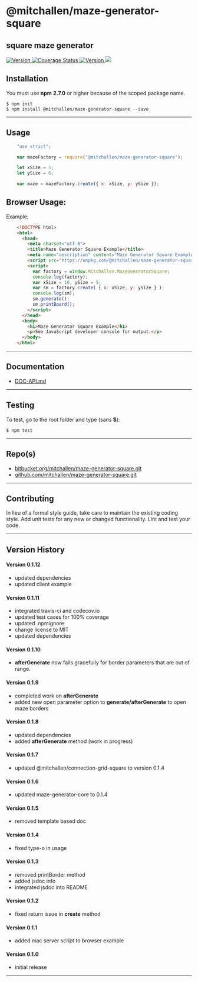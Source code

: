 @mitchallen/maze-generator-square
==
square maze generator
--

<p align="left">

  <a href="https://travis-ci.org/mitchallen/maze-generator-square">
    <img src="https://img.shields.io/travis/mitchallen/maze-generator-square.svg?style=flat-square" alt="Version">
  </a>
  
  <a href="https://codecov.io/gh/mitchallen/maze-generator-square">
    <img src="https://codecov.io/gh/mitchallen/maze-generator-square/branch/master/graph/badge.svg" alt="Coverage Status">
  </a>
  
  <a href="https://npmjs.org/package/@mitchallen/maze-generator-square">
    <img src="http://img.shields.io/npm/v/@mitchallen/maze-generator-square.svg?style=flat-square" alt="Version">
  </a>
  
  <a href="https://npmjs.org/package/@mitchallen/maze-generator-square">
    <img src="https://img.shields.io/github/license/mitchallen/maze-generator-square.svg">
  </a>
  
</p>

## Installation

You must use __npm__ __2.7.0__ or higher because of the scoped package name.

    $ npm init
    $ npm install @mitchallen/maze-generator-square --save
  
* * *

## Usage

```js
    "use strict";

    var mazeFactory = require("@mitchallen/maze-generator-square");

    let xSize = 5;
    let ySize = 6;

    var maze = mazeFactory.create({ x: xSize, y: ySize });
```
    
## Browser Usage:

Example:

```html
    <!DOCTYPE html>
    <html>
      <head>
        <meta charset="utf-8">
        <title>Maze Generator Square Example</title>
        <meta name="description" content="Maze Generator Square Example">
        <script src="https://unpkg.com/@mitchallen/maze-generator-square@0.1.15/dist/maze-generator-square.min.js"></script>
        <script>
          var factory = window.MitchAllen.MazeGeneratorSquare;
          console.log(factory);
          var xSize = 10, ySize = 5;
          var sm = factory.create( { x: xSize, y: ySize } );
          console.log(sm);
          sm.generate();
          sm.printBoard(); 
        </script>
      </head>
      <body>
        <h1>Maze Generator Square Example</h1>
        <p>See JavaScript developer console for output.</p>
      </body>
    </html>
```
    
* * *

## Documentation

* [DOC-API.md](./DOC-API.md)

* * *

## Testing

To test, go to the root folder and type (sans __$__):

    $ npm test
   
* * *
 
## Repo(s)

* [bitbucket.org/mitchallen/maze-generator-square.git](https://bitbucket.org/mitchallen/maze-generator-square.git)
* [github.com/mitchallen/maze-generator-square.git](https://github.com/mitchallen/maze-generator-square.git)

* * *

## Contributing

In lieu of a formal style guide, take care to maintain the existing coding style.
Add unit tests for any new or changed functionality. Lint and test your code.

* * *

## Version History

#### Version 0.1.12

* updated dependencies
* updated client example

#### Version 0.1.11

* integrated travis-ci and codecov.io
* updated test cases for 100% coverage
* updated .npmignore 
* change license to MIT
* updated dependencies

#### Version 0.1.10

* __afterGenerate__ now fails gracefully for border parameters that are out of range.

#### Version 0.1.9

* completed work on __afterGenerate__
* added new open parameter option to __generate/afterGenerate__ to open maze borders

#### Version 0.1.8

* updated dependencies
* added __afterGenerate__ method (work in progress)

#### Version 0.1.7

* updated @mitchallen/connection-grid-square to version 0.1.4

#### Version 0.1.6

* updated maze-generator-core to 0.1.4

#### Version 0.1.5

* removed template based doc

#### Version 0.1.4

* fixed type-o in usage

#### Version 0.1.3

* removed printBorder method
* added jsdoc info
* integrated jsdoc into README

#### Version 0.1.2

* fixed return issue in __create__ method

#### Version 0.1.1

* added mac server script to browser example

#### Version 0.1.0

* initial release

* * *

